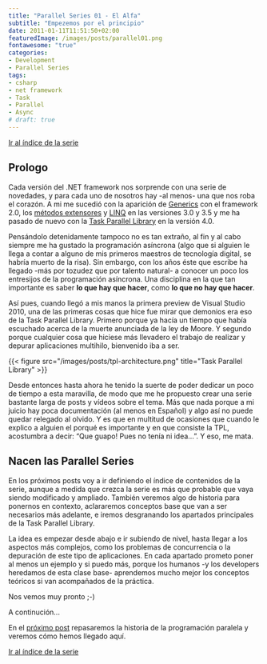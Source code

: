 ```yaml
---
title: "Parallel Series 01 - El Alfa"
subtitle: "Empezemos por el principio"
date: 2011-01-11T11:51:50+02:00
featuredImage: /images/posts/parallel01.png
fontawesome: "true"
categories: 
- Development
- Parallel Series
tags:
- csharp
- net framework
- Task
- Parallel
- Async
# draft: true
---
```


[Ir al índice de la serie](/es/parallelseries00-index)

## Prologo

Cada versión del .NET framework nos sorprende con una serie de novedades, y para cada uno de nosotros hay -al menos- una que nos roba el corazón. A mi me sucedió con la aparición de [Generics](http://msdn.microsoft.com/en-us/library/ms172192.aspx) con el framework 2.0, los [métodos extensores](http://msdn.microsoft.com/en-us/library/bb383977.aspx) y [LINQ](http://msdn.microsoft.com/en-us/library/bb308959.aspx) en las versiones 3.0 y 3.5 y me ha pasado de nuevo con la [Task Parallel Library](http://msdn.microsoft.com/en-us/library/bb308959.aspx) en la versión 4.0.

Pensándolo detenidamente tampoco no es tan extraño, al fin y al cabo siempre me ha gustado la programación asíncrona (algo que si alguien le llega a contar a alguno de mis primeros maestros de tecnología digital, se habría muerto de la risa). Sin embargo, con los años éste que escribe ha llegado -más por tozudez que por talento natural- a conocer un poco los entresijos de la programación asíncrona. Una disciplina en la que tan importante es saber **lo que hay que hacer**, como **lo que no hay que hacer**.

Así pues, cuando llegó a mis manos la primera preview de Visual Studio 2010, una de las primeras cosas que hice fue mirar que demonios era eso de la Task Parallel Library. Primero porque ya hacía un tiempo que había escuchado acerca de la muerte anunciada de la ley de Moore. Y segundo porque cualquier cosa que hiciese más llevadero el trabajo de realizar y depurar aplicaciones multihilo, bienvenido iba a ser.

{{< figure src="/images/posts/tpl-architecture.png" title="Task Parallel Library" >}}

Desde entonces hasta ahora he tenido la suerte de poder dedicar un poco de tiempo a esta maravilla, de modo que me he propuesto crear una serie bastante larga de posts y vídeos sobre el tema. Más que nada porque a mi juicio hay poca documentación (al menos en Español) y algo así no puede quedar relegado al olvido. Y es que en multitud de ocasiones que cuando le explico a alguien el porqué es importante y en que consiste la TPL, acostumbra a decir: “Que guapo! Pues no tenía ni idea…”. Y eso, me mata.

## Nacen las Parallel Series

En los próximos posts voy a ir definiendo el índice de contenidos de la serie, aunque a medida que crezca la serie es más que probable que vaya siendo modificado y ampliado. También veremos algo de historia para ponernos en contexto, aclararemos conceptos base que van a ser necesarios más adelante, e iremos desgranando los apartados principales de la Task Parallel Library.

La idea es empezar desde abajo e ir subiendo de nivel, hasta llegar a los aspectos más complejos, como los problemas de concurrencia o la depuración de este tipo de aplicaciones. En cada apartado prometo poner al menos un ejemplo y si puedo más, porque los humanos -y los developers heredamos de esta clase base- aprendemos mucho mejor los conceptos teóricos si van acompañados de la práctica.

Nos vemos muy pronto ;-)

A continución...

En el [próximo post](/es/parallelseries02-un-poco-de-historia/) repasaremos la historia de la programación paralela y veremos cómo hemos llegado aquí.

[Ir al índice de la serie](/es/parallelseries00-index)
